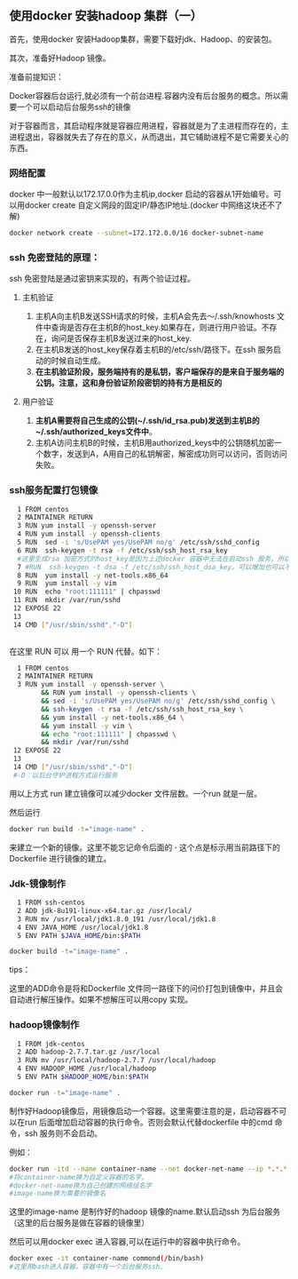## 使用docker 安装hadoop 集群（一）

首先，使用docker 安装Hadoop集群，需要下载好jdk、Hadoop、的安装包。

其次，准备好Hadoop 镜像。

准备前提知识：

 Docker容器后台运行,就必须有一个前台进程.容器内没有后台服务的概念。所以需要一个可以启动后台服务ssh的镜像

对于容器而言，其启动程序就是容器应用进程，容器就是为了主进程而存在的，主进程退出，容器就失去了存在的意义，从而退出，其它辅助进程不是它需要关心的东西。

### 网络配置

docker 中一般默认以172.17.0.0作为主机ip,docker 启动的容器从1开始编号。可以用docker create 自定义网段的固定IP/静态IP地址.(docker 中网络这块还不了解)

```bash
docker network create --subnet=172.172.0.0/16 docker-subnet-name
```

### ssh 免密登陆的原理：

ssh 免密登陆是通过密钥来实现的，有两个验证过程。

1. 主机验证
   1. 主机A向主机B发送SSH请求的时候，主机A会先去～/.ssh/knowhosts 文件中查询是否存在主机B的host_key.如果存在，则进行用户验证。不存在，询问是否保存主机B发送过来的host_key.
   2. 在主机B发送的host_key保存着主机B的/etc/ssh/路径下。在ssh 服务启动的时候自动生成。
   3. **在主机验证阶段，服务端持有的是私钥，客户端保存的是来自于服务端的公钥。注意，这和身份验证阶段密钥的持有方是相反的**

1. 用户验证
   1. **主机A需要将自己生成的公钥(~/.ssh/id_rsa.pub)发送到主机B的~/.ssh/authorized_keys文件中**。
   2. 主机A访问主机B的时候，主机B用authorized_keys中的公钥随机加密一个数字，发送到A，A用自己的私钥解密，解密成功则可以访问，否则访问失败。

### ssh服务配置打包镜像

```bash
  1 FROM centos
  2 MAINTAINER RETURN
  3 RUN yum install -y openssh-server
  4 RUN yum install -y openssh-clients
  5 RUN  sed -i 's/UsePAM yes/UsePAM no/g' /etc/ssh/sshd_config
  6 RUN  ssh-keygen -t rsa -f /etc/ssh/ssh_host_rsa_key
  #这里生成rsa 加密方式的host_key是因为上述docker 容器中无法在启动ssh 服务，所以要先手动添加。
  7 #RUN  ssh-keygen -t dsa -f /etc/ssh/ssh_host_dsa_key。可以增加也可以不加，另外一种加密方式
  8 RUN  yum install -y net-tools.x86_64
  9 RUN  yum install -y vim
 10 RUN  echo "root:111111" | chpasswd
 11 RUN  mkdir /var/run/sshd
 12 EXPOSE 22
 13 
 14 CMD ["/usr/sbin/sshd","-D"]
 
```

在这里 RUN 可以 用一个 RUN 代替。如下：

```bash
  1 FROM centos
  2 MAINTAINER RETURN
  3 RUN yum install -y openssh-server \
  		&& RUN yum install -y openssh-clients \
  		&& sed -i 's/UsePAM yes/UsePAM no/g' /etc/ssh/sshd_config \
		&& ssh-keygen -t rsa -f /etc/ssh/ssh_host_rsa_key \
 		&& yum install -y net-tools.x86_64 \
   		&& yum install -y vim \
 		&& echo "root:111111" | chpasswd \
		&& mkdir /var/run/sshd
 12 EXPOSE 22
 13 
 14 CMD ["/usr/sbin/sshd","-D"]
 #-D：以后台守护进程方式运行服务
```

用以上方式 run 建立镜像可以减少docker 文件层数。一个run 就是一层。

然后运行

```bash
docker run build -t="image-name" .
```

来建立一个新的镜像。这里不能忘记命令后面的 **·**   这个点是标示用当前路径下的Dockerfile 进行镜像的建立。

### Jdk-镜像制作

```bash
  1 FROM ssh-centos
  2 ADD jdk-8u191-linux-x64.tar.gz /usr/local/
  3 RUN mv /usr/local/jdk1.8.0_191 /usr/local/jdk1.8
  4 ENV JAVA_HOME /usr/local/jdk1.8
  5 ENV PATH $JAVA_HOME/bin:$PATH                         
```

```bash
docker build -t="image-name" .
```

tips：

这里的ADD命令是将和Dockerfile 文件同一路径下的问价打包到镜像中，并且会自动进行解压操作。如果不想解压可以用copy 实现。

### hadoop镜像制作

```bash
  1 FROM jdk-centos
  2 ADD hadoop-2.7.7.tar.gz /usr/local
  3 RUN mv /usr/local/hadoop-2.7.7 /usr/local/hadoop
  4 ENV HADOOP_HOME /usr/local/hadoop
  5 ENV PATH $HADOOP_HOME/bin:$PATH  
```

```bash
docker run -t="image-name" .
```

制作好Hadoop镜像后，用镜像启动一个容器。这里需要注意的是，启动容器不可以在run 后面增加启动容器的执行命令。否则会默认代替dockerfile 中的cmd 命令，ssh 服务则不会启动。

例如：

```bash
docker run -itd --name container-name --net docker-net-name --ip *.*.*.* image-name
#将container-name换为自定义容器的名字。
#docker-net-name换为自己创建的网络组名字
#image-name换为需要的镜像名
```

这里的image-name 是制作好的hadoop 镜像的name.默认启动ssh 为后台服务（这里的后台服务是做在容器的镜像里）

然后可以用docker exec 进入容器,可以在运行中的容器中执行命令。

```bash
docker exec -it container-name commond(/bin/bash)
#这里用bash进入容器，容器中有一个后台服务ssh.
```

